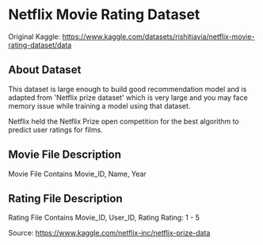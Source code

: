 # Netflix Movie Rating Dataset
Original Kaggle: https://www.kaggle.com/datasets/rishitjavia/netflix-movie-rating-dataset/data

## About Dataset
This dataset is large enough to build good recommendation model and is adapted from 'Netflix prize dataset' which is very large and you may face memory issue while training a model using that dataset.

Netflix held the Netflix Prize open competition for the best algorithm to predict user ratings for films.

## Movie File Description

Movie File Contains Movie_ID, Name, Year

## Rating File Description

Rating File Contains Movie_ID, User_ID, Rating
Rating: 1 - 5

Source: https://www.kaggle.com/netflix-inc/netflix-prize-data

